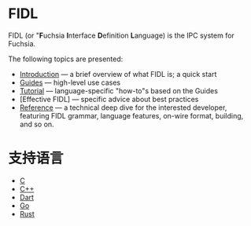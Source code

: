 # FIDL

FIDL (or "**F**uchsia **I**nterface **D**efinition **L**anguage) is the IPC system for Fuchsia.

The following topics are presented:

* [Introduction](intro/README.md) &mdash; a brief overview of what FIDL is; a quick start
* [Guides](guides/README.md) &mdash; high-level use cases
* [Tutorial](tutorial/README.md) &mdash; language-specific "how-to"s based on the Guides
* [Effective FIDL] &mdash; specific advice about best practices
* [Reference](reference/README.md) &mdash; a technical deep dive for the interested developer,
	featuring FIDL grammar, language features, on-wire format, building, and so on.

# 支持语言

* [C](languages/c.md)
* [C++](languages/cpp.md)
* [Dart](languages/dart.md)
* [Go](languages/go.md)
* [Rust](languages/rust.md)

